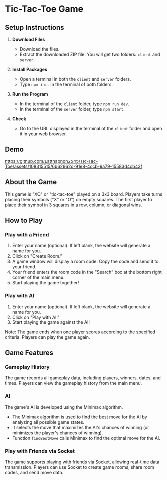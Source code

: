 # Tic-Tac-Toe Game

## Setup Instructions
1. **Download Files**
   - Download the files.
   - Extract the downloaded ZIP file. You will get two folders: `client` and `server`.

2. **Install Packages**
   - Open a terminal in both the `client` and `server` folders.
   - Type `npm init` in the terminal of both folders.

3. **Run the Program**
   - In the terminal of the `client` folder, type `npm run dev`.
   - In the terminal of the `server` folder, type `npm start`.

4. **Check**
   - Go to the URL displayed in the terminal of the `client` folder and open it in your web browser.

## Demo
https://github.com/Latthaphon2545/Tic-Tac-Toe/assets/108315515/6b62962c-91e8-4ccb-9a79-15583d4cb43f

## About the Game
This game is "XO" or "tic-tac-toe" played on a 3x3 board. Players take turns placing their symbols ("X" or "O") on empty squares. The first player to place their symbol in 3 squares in a row, column, or diagonal wins.

## How to Play
### Play with a Friend
1. Enter your name (optional). If left blank, the website will generate a name for you.
2. Click on "Create Room."
3. A game window will display a room code. Copy the code and send it to your friend.
4. Your friend enters the room code in the "Search" box at the bottom right corner of the main menu.
5. Start playing the game together!

### Play with AI
1. Enter your name (optional). If left blank, the website will generate a name for you.
2. Click on "Play with AI."
3. Start playing the game against the AI!

Note: The game ends when one player scores according to the specified criteria. Players can play the game again.

## Game Features
### Gameplay History
The game records all gameplay data, including players, winners, dates, and times.
Players can view the gameplay history from the main menu.

### AI
The game's AI is developed using the Minimax algorithm.
   - The Minimax algorithm is used to find the best move for the AI by analyzing all possible game states.
   - It selects the move that maximizes the AI's chances of winning (or minimizes the player's chances of winning).
   - Function `findBestMove` calls Minimax to find the optimal move for the AI.

### Play with Friends via Socket
The game supports playing with friends via Socket, allowing real-time data transmission.
Players can use Socket to create game rooms, share room codes, and send move data.
